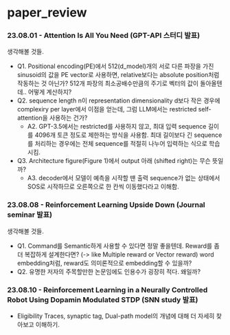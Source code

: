 # paper_review

### 23.08.01 - Attention Is All You Need (GPT-API 스터디 발표)

  생각해볼 것들. 
  
  - Q1. Positional encoding(PE)에서 512(d_model)개의 서로 다른 파장을 가진 sinusoid의 값을 PE vector로 사용하면, relative보다는 absolute position처럼 작동하는 것 아닌가? 512개 파장의 최소공배수만큼의 주기로 벡터의 값이 돌아올텐데.. 어떻게 계산하지?
  - Q2. sequence length n이 representation dimensionality d보다 작은 경우에 complexiry per layer에서 이점을 얻는데, 그럼 LLM에서는 restricted self-attention을 사용하는 건가?
    - A2. GPT-3.5에서는 restricted를 사용하지 않고, 최대 입력 sequence 길이를 4096개 토큰 정도로 제한하는 방식을 사용함. 최대 길이보다 긴 sequence를 처리하는 경우에는 전체 sequence를 적절히 나누어 입력하는 식으로 학습시킴.
  - Q3. Architecture figure(Figure 1)에서 output 아래 (shifted right)는 무슨 뜻일까?
    - A3. decoder에서 모델이 예측을 시작할 땐 출력 sequence가 없는 상태에서 SOS로 시작하므로 오른쪽으로 한 칸씩 이동했다라고 이해함. 

### 23.08.08 - Reinforcement Learning Upside Down (Journal seminar 발표)

  생각해볼 것들. 

  - Q1. Command를 Semantic하게 사용할 수 있다면 정말 좋을텐데. Reward를 좀 더 복잡하게 설계한다면? (-> like Multiple reward or Vector reward) word embedding처럼, reward도 의미론적으로 embedding할 수 있을까?
  - Q2. 유명한 저자의 주목할만한 논문임에도 인용수가 굉장히 적다. 왜일까?

### 23.08.10 - Reinforcement Learning in a Neurally Controlled Robot Using Dopamin Modulated STDP (SNN study 발표)

  - Eligibility Traces, synaptic tag, Dual-path model의 개념에 대해 더 자세히 찾아보고 이해하기.
